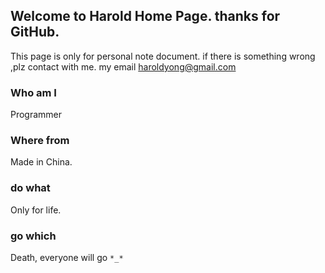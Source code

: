 ## Welcome to Harold Home Page. thanks for GitHub.

This page is only for personal note document. if there is something wrong ,plz contact with me. my email haroldyong@gmail.com


### Who am I

Programmer


### Where from

Made in China.

### do what

Only for life.

### go which

Death, everyone will go `*_*`
